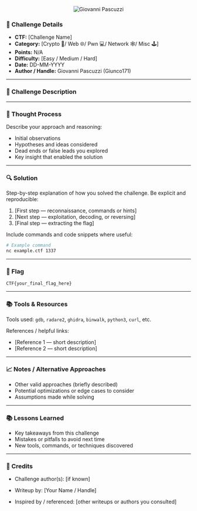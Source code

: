 <!-- CTF Name -->
<div align="center">
  <img src="https://raw.githubusercontent.com/Giunco171/CTF-Write-Ups/main/OliCyber.IT/Olimpiadi Italiane di Cybersecurity/Cryptography 🔑/Baby aes/challenge-name.svg" alt="Giovanni Pascuzzi" />
</div>


### 📌 Challenge Details
- **CTF:** [Challenge Name] 
- **Category:** [Crypto 🔑/ Web 🌐/ Pwn 💻/ Network 🕸️/ Misc 🕹️]
- **Points:**  N/A
- **Difficulty:** [Easy / Medium / Hard]
- **Date:** DD-MM-YYYY  
- **Author / Handle:** Giovanni Pascuzzi (Giunco171)  

---

### 📝 Challenge Description

---

### 🧠 Thought Process
Describe your approach and reasoning:
- Initial observations  
- Hypotheses and ideas considered  
- Dead ends or false leads you explored  
- Key insight that enabled the solution  

---

### 🔍 Solution
Step-by-step explanation of how you solved the challenge. Be explicit and reproducible:

1. [First step — reconnaissance, commands or hints]  
2. [Next step — exploitation, decoding, or reversing]  
3. [Final step — extracting the flag]

Include commands and code snippets where useful:

```bash
# Example command
nc example.ctf 1337
```

---

### 🚩 Flag
```
CTF{your_final_flag_here}
```

---

### 📚 Tools & Resources

Tools used: `gdb`, `radare2`, `ghidra`, `binwalk`, `python3`, `curl`, etc.

References / helpful links:

- [Reference 1 — short description]
- [Reference 2 — short description]

---

### 📈 Notes / Alternative Approaches

- Other valid approaches (briefly described)
- Potential optimizations or edge cases to consider
- Assumptions made while solving

---

### 📚 Lessons Learned

- Key takeaways from this challenge
- Mistakes or pitfalls to avoid next time
- New tools, commands, or techniques discovered

---

### 🤝 Credits

- Challenge author(s): [if known]

- Writeup by: [Your Name / Handle]

- Inspired by / referenced: [other writeups or authors you consulted]
